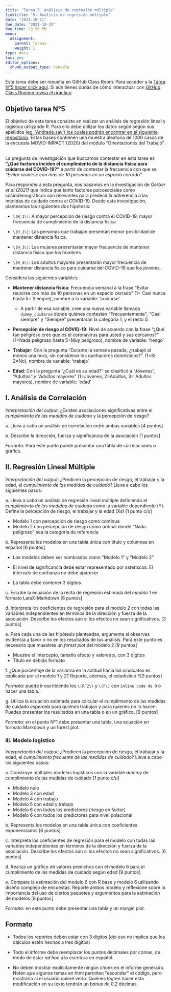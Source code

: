```yaml
---
title: "Tarea 5. Análisis de regresión múltiple"
linktitle: '5: Análisis de regresión múltiple'
date: "2021-10-11"
due_date: "2021-10-29"
due_time: 23:59 PM
menu:
  assignment:
    parent: Tareas
    weight: 1
type: docs
toc: yes
editor_options:
  chunk_output_type: console
---
```


Esta tarea debe ser resuelta en GitHub Class Room. Para acceder a la <i class="fas fa-external-link-square-alt"></i>  [Tarea N°5 hacer click aquí](). Si aún tienes dudas de cómo interactuar con [GitHub Class Roomm revisa el práctico](https://learn-r-uah.netlify.app/example/01-practico/)

## Objetivo tarea N°5

El objetivo de esta tarea consiste en realizar un análisis de regresión lineal y logística utilizando R. Para ello debe utilizar los datos según según sus apellidos [(eg. 'Andrade.sav') los cuales podrán encontrar en el siguiente repositorio](https://github.com/learn-R/www-learn-R-uah/tree/master/content/assignment/05-tarea/bases/originales). Estas bases contienen una muestra aleatoria de 1000 casos de la encuesta MOVID-IMPACT (2020) del módulo “Orientaciones del Trabajo”. <br><br>

La pregunta de investigación que buscamos contestar en esta tarea es **“¿Qué factores inciden el cumplimiento de la distancia física para cuidarse del COVID-19?”** a partir de contestar la frecuencia con que se *“Evitar reunirse con más de 10 personas en un espacio cerrado”.*

Para responder a esta pregunta, nos basamos en la investigación de *Gerber et al (2021)* que indica que tanto factores psicosociales como sociodemográficos son relevantes para predecir la adherencia a las medidas de cuidado contra el COVID-19.  Desde esta investigación, planteamos las siguientes dos hipótesis:

- `\(H_1\)`: A mayor percepción de riesgo contra el COVID-19, mayor frecuencia de cumplimiento de la distancia física

- `\(H_2\)`: Las personas que trabajan presentan menor posibilidad de mantener distancia física. 


- `\(H_3\)`: Las mujeres presentarán mayor frecuencia de mantener distancia física que los hombres

- `\(H_4\)`: Los adultos mayores presentarán mayor frecuencia de mantener distancia física para cuidarse del COVID-19 que los jóvenes.

Considera las siguientes variables:

- **Mantener distancia física**: Frecuencia semanal a la frase “Evitar reunirse con más de 10 personas en un espacio cerrado” (1= Casi nunca hasta 5= Siempre), nombre a la variable: ‘cuidarse’.

  - A partir de esa variable, cree una nueva variable llamada `dummy_cuidarse` donde quiénes contesten "Frecuentemente", "Casi siempre" y "Siempre" presentarán la categoría 1, y el resto 0. 

- **Percepción de riesgo al COVID-19**: Nivel de acuerdo con la frase “¿Qué tan peligroso cree que es el coronavirus para usted y sus cercanos?” (1=Nada peligroso hasta 5=Muy peligroso), nombre de variable: ‘riesgo’

- **Trabajar**: Con la pregunta “Durante la semana pasada, ¿trabajó al menos una hora, sin considerar los quehaceres domésticos?”. (1=Si 2=No), nombre de variable: ‘trabaja’

- **Edad**: Con la pregunta “¿Cuál es su edad?” se clasificó a “Jóvenes”, “Adultos” y “Adultos mayores” (1=Jóvenes, 2=Adultos, 3= Adultos mayores), nombre de variable: ‘edad’


## I. Análisis de Correlación

*Interpretación del output*: ¿Existen asociaciones significativas entre el *cumplimiento de las medidas de cuidado* y la percepción de riesgo?

a.	Lleva a cabo un análisis de correlación entre  ambas variables [4 puntos]

b.	Describe la dirección, fuerza  y significancia de la asociación [1 puntos]

*Formato*: Para este punto puede presentar una tabla de correlaciones o gráfico. 


##	II. Regresión Lineal Múltiple

*Interpretación del output*: ¿Predicen la percepción de riesgo, el trabajar y la edad, el *cumplimiento de las medidas de cuidado*? Lleva a cabo los siguientes pasos:

a.	Lleva a cabo un análisis de regresión lineal múltiple definiendo  el *cumplimiento de las medidas de cuidado* como la variable dependiente (Y). Define la percepción de riesgo, el trabajar y la edad (Xs) [1 punto c/u]

  - Modelo 1 con percepción de riesgo como continua
  - Modelo 2 con percepción de riesgo como ordinal donde "Nada peligroso" sea la categoría de referencia


b.	Representa los modelos en una tabla única con título y columnas en español [6 puntos]

- Los modelos deben ser nombrados como "Modelo 1" y "Modelo 2"

- El nivel de significancia debe estar representado por asteriscos. El intervalo de confianza no debe aparecer

- La tabla debe contener 3 dígitos


c.	Escribe la ecuación de la recta de regresión estimada del *modelo 1* en formato LateX-Markdown [6 puntos]


d.	Interpreta los coeficientes de regresión para el modelo 2 con todas las variables independientes en términos de la dirección y fuerza de la asociación. Describe los efectos aún si los efectos no sean significativos. [3 puntos]


e.	Para cada una de las hipótesis planteadas, argumenta si observas evidencia a favor o no en los resultados de tus análisis. Para este punto es necesario que muestres un *forest plot* del modelo 2 [9 puntos]

- Muestre el intercepto, tamaño efecto y valores p, con 3 dígitos
- Título en debido formato


f.	¿Qué porcentaje de la varianza en la actitud hacia los sindicatos es explicada por el modelo 1 y 2? Reporte, además, el estadístico F[3 puntos]




*Formato*: puede ir escribiendo los `\(R^2\)` y `\(F\)` con `inline code de R` o hacer una tabla.

g.	Utiliza la ecuación estimada para calcular el cumplimiento de las medidas de cuidado *esperada* para quiénes trabajan y para quienes no lo hacen. Puedes presentar los resultados en una tabla o en un gráfico. [9 puntos]


*Formato*: en el punto N°1 debe presentar una tabla, una ecuación en formato Markdown y un forest plot.

### III. Modelo logístico

*Interpretación del output*: ¿Predicen la percepción de riesgo, el trabajar y la edad, el *cumplimiento frecuente de las medidas de cuidado*? Lleva a cabo los siguientes pasos:  

a.	Construye múltiples modelos logísticos con la variable *dummy* de cumplimiento de las medidas de cuidado [1 punto c/u]

  - Modelo nulo
  - Modelo 3 con edad
  - Modelo 4 con trabajo
  - Modelo 5 con edad y trabajo
  - Modelo 6 con todos los predictores (riesgo en factor)
  - Modelo 6 con todos los predictores para nivel polacional
  

b.	Representa los modelos en una tabla única con coeficientes exponenciados [6 puntos]


c.	Interpreta los coeficientes de regresión para el modelo con todas las variables independientes en términos de la dirección y fuerza de la asociación. Describe los efectos aún si los efectos no sean significativos. [6 puntos]

d. Realiza un gráfico de valores predichos con el modelo 6 para el cumplimiento de las medidas de cuidado según edad [9 puntos]

e. Compare la estimación del modelo 6 con R base y modelo 6 utilizando diseño complejo de encuestas. Reporte ambos modelo y reflexione sobre la importancia del uso de ciertos paquetes y argumentos para la estimación de modelos [9 puntos]

*Formato*: en este punto debe presentar una tabla y un margin plot. 



## Formato

- Todos los reportes deben estar con 3 dígitos (*ojo* eso no implica que los cálculos estén hechos a tres dígitos)

- Todo el informe debe reemplazar los puntos decimales por comas, de modo de estar *ad hoc* a la escritura en español.

- No deben mostrar explícitamente ningún chunk en el informe generado. Noten que algunos temas en html permiten "esconder" el código, pero mostrarlo si el usuario quiere verlo. Quiénes logren hacer esta modificación en su texto tendrán un bonus de 0,2 décimas. 
